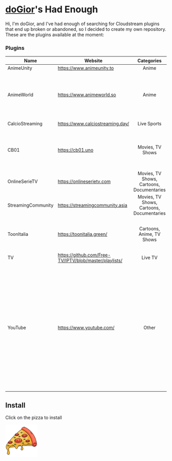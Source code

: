 # [doGior](https://github.com/doGior)'s Had Enough

Hi, I'm doGior, and I've had enough of searching for Cloudstream plugins that end up broken or
abandoned, so I decided to create my own repository. These are the plugins available at the moment:

### Plugins

| **Name**           | **Website**                                            |              **Categories**               | **Language** | **Working** | **Notes**                                                                                                                                                                                                                                                                     |
|--------------------|--------------------------------------------------------|:-----------------------------------------:|:------------:|:-----------:|-------------------------------------------------------------------------------------------------------------------------------------------------------------------------------------------------------------------------------------------------------------------------------|  
| AnimeUnity         | https://www.animeunity.to                              |                   Anime                   |     🇮🇹     |      ✅      |                                                                                                                                                                                                                                                                               |
| AnimeWorld         | https://www.animeworld.so                              |                   Anime                   |     🇮🇹     |      ✅      | If it says connection timed out try going in the settings and set DNS over https to cloudflare                                                                                                                                                                                |
| CalcioStreaming    | https://www.calciostreaming.day/                       |                Live Sports                |     🇮🇹     |      ✅      | Forked from [ItalianProvider](https://github.com/Gian-Fr/ItalianProvider)                                                                                                                                                                                                     |
| CB01               | https://cb01.uno                                       |             Movies, TV Shows              |     🇮🇹     |      ✅      | ⚠️You may need the prerelease version of cloudstream for it to work⚠️                                                                                                                                                                                                         |
| OnlineSerieTV      | https://onlineserietv.com                              | Movies, TV Shows, Cartoons, Documentaries |     🇮🇹     |      ✅      |                                                                                                                                                                                                                                                                               |
| StreamingCommunity | https://streamingcommunity.asia                        | Movies, TV Shows, Cartoons, Documentaries |     🇮🇹     |      ✅      |                                                                                                                                                                                                                                                                               |
| ToonItalia         | https://toonitalia.green/                              |         Cartoons, Anime, TV Shows         |     🇮🇹     |      ✅      | The search is broken as they implemented cloudflare protection                                                                                                                                                                                                                |
| TV                 | https://github.com/Free-TV/IPTV/blob/master/playlists/ |                  Live TV                  |     🇺🇳     |      ✅      | Forked from [ItalianProvider](https://github.com/Gian-Fr/ItalianProvider)                                                                                                                                                                                                     |
| YouTube            | https://www.youtube.com/                               |                   Other                   |     🇺🇳     |      ✅      | ⚠️You may need the prerelease version of cloudstream for it to work⚠️ - You can paste the url of a channel or a playlists in the plugin settings to have it as a homepage section. If you want it as a "tv show" enable the relative plugin in the search and search its name |


## Install

Click on the pizza to install

[<img alt="alt_text" width="100px" src="pizza.png"/>](https://self-similarity.github.io/http-protocol-redirector?r=cloudstreamrepo://raw.githubusercontent.com/doGior/doGiorsHadEnough/builds/repo.json)